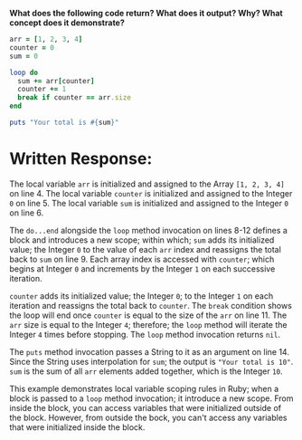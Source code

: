 **What does the following code return? What does it output? Why? What concept does it demonstrate?**

```ruby
arr = [1, 2, 3, 4]
counter = 0
sum = 0

loop do
  sum += arr[counter]
  counter += 1
  break if counter == arr.size
end

puts "Your total is #{sum}"
```
# Written Response:

The local variable `arr` is initialized and assigned to the Array `[1, 2, 3, 4]` on line 4. The local variable `counter` is initialized and assigned to the Integer `0` on line 5. The local variable `sum` is initialized and assigned to the Integer `0` on line 6.

The `do...end` alongside the `loop` method invocation on lines 8-12 defines a block and introduces a new scope; within which; `sum` adds its initialized value; the Integer `0` to the value of each `arr` index and reassigns the total back to `sum` on line 9. Each array index is accessed with `counter`; which begins at Integer `0` and increments by the Integer `1` on each successive iteration.

`counter` adds its initialized value; the Integer `0`; to the Integer `1` on each iteration and reassigns the total back to `counter`. The `break` condition shows the loop will end once `counter` is equal to the size of the `arr` on line 11. The `arr` size is equal to the Integer `4`; therefore; the `loop` method will iterate the Integer `4` times before stopping. The `loop` method invocation returns `nil`.

The `puts` method invocation passes a String to it as an argument on line 14. Since the String uses interpolation for `sum`; the output is `"Your total is 10"`. `sum` is the sum of all `arr` elements added together, which is the Integer `10`.

This example demonstrates local variable scoping rules in Ruby; when a block is passed to a `loop` method invocation; it introduce a new scope. From inside the block, you can access variables that were initialized outside of the block. However, from outside the bock, you can't access any variables that were initialized inside the block.